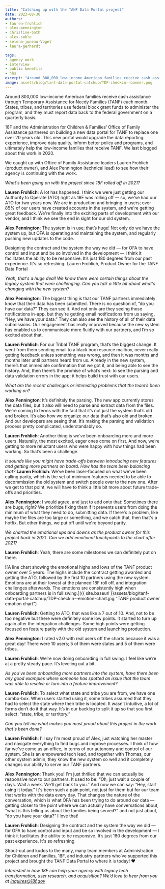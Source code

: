 ```yaml
---
title: "Catching up with the TANF Data Portal project"
date: 2023-08-30
authors: 
- lauren-frohlich
- alex-pennington
- christine-bath
- alex-soble
- selena-juneau-Vogel
- laura-gerhardt

tags:
- agency work
- interview
- public benefits
- hhs
excerpt: "Around 800,000 low-income American families receive cash assistance through Temporary Assistance for Needy Families (TANF) each month. 18F and the Administration for Children & Families’ Office of Family Assistance partnered on building a new data portal for TANF. We caught up with Office of Family Assistance leaders to see how their agency is continuing with the work."
image: assets/blog/tanf-data-portal-catchup/TDP-checkin--banner.png
---
```


Around 800,000 low-income American families receive cash assistance through Temporary Assistance for Needy Families (TANF) each month. States, tribes, and territories use federal block grant funds to administer the program, and they must report data back to the federal government on a quarterly basis. 

18F and the Administration for Children & Families’ Office of Family Assistance partnered on building a new data portal for TANF to replace one over 20 years old. This new portal would upgrade the data reporting experience, improve data quality, inform better policy and programs, and ultimately help the low-income families that receive TANF. We last blogged about this work in 2020.

We caught up with Office of Family Assistance leaders Lauren Frohlich (product owner), and Alex Pennington (technical lead) to see how their agency is continuing with the work.

_What's been going on with the project since 18F rolled off in 2021?_

**Lauren Frohlich**:  A lot has happened. I think we were just getting our Authority to Operate (ATO) right as 18F was rolling off — so, we've had our ATO for two years now. We are in production and bringing in users; over 85% of our users have created accounts in the system, and we're getting great feedback. We're finally into the exciting parts of development with our vendor, and I think we see the end in sight for our old system.

**Alex Pennington**: The system is in use; that’s huge! Not only do we have the system up, but OFA is operating and maintaining the system, and regularly pushing new updates to the code. 

Designing the contract and the system the way we did — for OFA to have control and input and be so involved in the development — I think it facilitates the ability to be responsive. It’s just 180 degrees from our past experience. It's so refreshing.
Lauren Frohlich, Product Owner for the TANF Data Portal

_Yeah, that's a huge deal! We know there were certain things about the legacy system that were challenging. Can you talk a little bit about what's changing with the new system?_

**Alex Pennington**: The biggest thing is that our TANF partners immediately know that their data has been submitted. There is no question of, “do you have our data?” They can see it. And not only are they seeing those notifications in-app, but they're getting email notifications from us saying, “Hey, we have your data.” They can also see the history of all of their data submissions. Our engagement has really improved because the new system has enabled us to communicate more fluidly with our partners, and I’m so excited about that.

**Lauren Frohlich**: For our Tribal TANF program, that’s the biggest change. It went from them sending email to a black box resource mailbox, never really getting feedback unless something was wrong, and then it was months and months later until partners heard from us. Already in the new system, there’s that immediate confirmation that we got it, and being able to see the history. And, then there’s the promise of what’s next: to see the parsing and data validation errors in the app; it helps build trust with our users. 

_What are the recent challenges or interesting problems that the team’s been working on?_

**Alex Pennington**: It’s definitely the parsing. The new app currently stores the data files, but it also will need to parse and extract data from the files.  We’re coming to terms with the fact that it’s not just the system that’s old and broken. It’s also how we organize our data that’s also old and broken. And our developers are seeing that. It’s making the parsing and validation process pretty complicated, understandably so.

**Lauren Frohlich**: Another thing is we’ve been onboarding more and more users. Naturally, the most excited, eager ones come on first. And now, we’re getting to more reluctant users who were happy with how things had been working. So that’s been a challenge. 

_It sounds like you might have trade-offs between introducing new features and getting more partners on board. How has the team been balancing that?_
**Lauren Frohlich**: We’ve been laser-focused on what we've been calling parity, which is the set of minimum features needed to be able to decommission the old system and switch people over to the new one. After we get to that point, we will have to think a little bit more about future trade-offs and priorities. 

**Alex Pennington**: I would agree, and just to add onto that: Sometimes there are bugs, right? We prioritize fixing them if it prevents users from doing the minimum of what they need to do, submitting data. If there's a problem, like maybe the files are too large or something, and we catch that, then that's a hotfix. But other things, we put off until we're beyond parity.

_We charted the emotional ups and downs as the product owner for this project back in 2021. Can we add emotional touchpoints to the chart after 2021?_

**Lauren Frohlich**: Yeah, there are some milestones we can definitely put on there.

![A line chart showing the emotional highs and lows of the TANF product owner over 5 years. The highs include the contract getting awarded and getting the ATO, followed by the first 10 partners using the new system. Emotions are at their lowest at the planned 18F roll off, and integration challenges afterwards. The emotions are consistently high when onboarding partners is in full swing.]({{ site.baseurl }}assets/blog/tanf-data-portal-catchup/TDP-checkin--emotion-chart.jpg "TANF product owner emotion chart")

**Lauren Frohlich**: Getting to ATO, that was like a 7 out of 10. And, not to be too negative but there were definitely some low points. It started to turn up again after the integration challenges. Some high points were getting focused on feature parity with the old system and launching production. 

**Alex Pennington**: I rated v2.0 with real users off the charts because it was a great day! There were 10 users; 5 of them were states and 5 of them were tribes.

**Lauren Frohlich**: We’re now doing onboarding in full swing. I feel like we’re at a pretty steady pace. It’s leveling out a bit.

_As you've been onboarding more partners into the system, have there been any good examples where someone has spotted an issue that the team was able to resolve or turn into a feature improvement?_ 

**Lauren Frohlich**: To select what state and tribe you are from, we have one combo-box. When users started using it, some tribes assumed that they had to select the state where their tribe is located. It wasn’t intuitive, a lot of forms don’t do it that way. It’s in our backlog to split it up so that you first select: “state, tribe, or territory.”

_Can you tell me what makes you most proud about this project in the work that's been done?_

**Lauren Frohlich**: I'll say I'm most proud of Alex, just watching her master and navigate everything to find bugs and improve processes. I think of how far we've come as an office, in terms of our autonomy and control of our system. She is an empowered tech lead, and together with Thomas, our other system admin, they know the new system so well and it completely changes our ability to serve our TANF partners.

**Alex Pennington**: Thank you! I'm just thrilled that we can actually be responsive now to our partners. It used to be: “Oh, just wait a couple of days. Wait a week. We'll get back to you.” And now we can say: “Hey, start using it today.” It's been such a pain point, not just for them but for our team that works with the data every day. That changes the nature of the conversation, which is what OFA has been trying to do around our data — getting closer to the point where we can actually have conversations about, “what is this telling us about the families being served?” and not just about, “do you have your data?” I love that!

**Lauren Frohlich**: Designing the contract and the system the way we did — for OFA to have control and input and be so involved in the development — I think it facilitates the ability to be responsive. It’s just 180 degrees from our past experience. It's so refreshing.

Shout-out and kudos to the many, many team members at Administration for Children and Families, 18F, and industry partners who’ve supported this project and brought the TANF Data Portal to where it is today! ❤️

_Interested in how 18F can help your agency with legacy tech transformation, user research, and acquisition? We’d love to hear from you at [inquires@18f.gov](mailto:inquires@18f.gov)_


